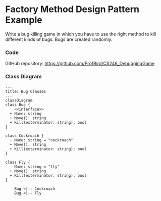 # Factory Method Design Pattern Example

Write a bug killing game in which you have to use the right method to kill different kinds of bugs. Bugs are created randomly.

### Code

GitHub repository: https://github.com/ProfBird/CS246_DebuggingGame

### Class Diagram

```mermaid
---
title: Bug Classes
---
classDiagram
class Bug {
    <<interface>>
  + Name: string
  + Move(): string
  + Kill(exterminator: string): bool
}

class Cockroach {
  - Name: string = "cockroach"
  + Move(): string
  + Kill(exterminator: string): bool
}

class Fly {
  - Name: string = "fly"
  + Move(): string
  + Kill(exterminator: string): bool
}

    Bug <|-- Cockroach
    Bug <|-- Fly
```



